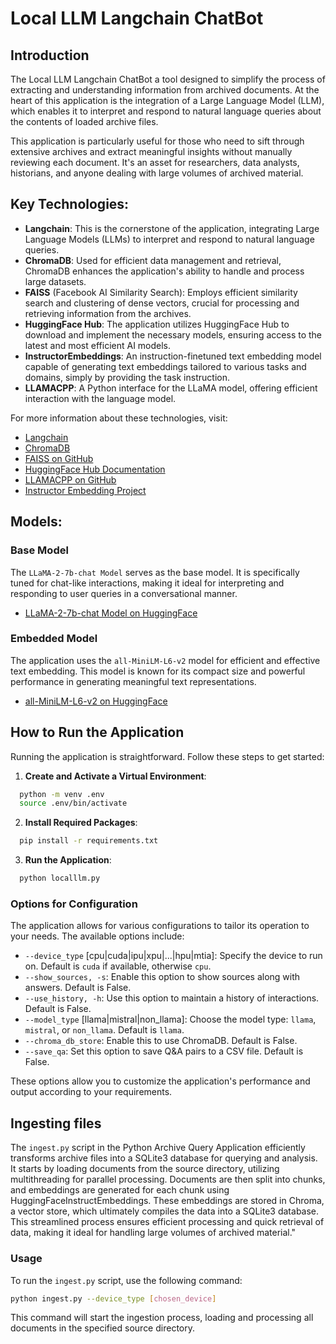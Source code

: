 # Local LLM Langchain ChatBot

## Introduction
The Local LLM Langchain ChatBot a tool designed to simplify the process of extracting and understanding information from archived documents. At the heart of this application is the integration of a Large Language Model (LLM), which enables it to interpret and respond to natural language queries about the contents of loaded archive files.

This application is particularly useful for those who need to sift through extensive archives and extract meaningful insights without manually reviewing each document. It's an asset for researchers, data analysts, historians, and anyone dealing with large volumes of archived material.

## Key Technologies:

- **Langchain**: This is the cornerstone of the application, integrating Large Language Models (LLMs) to interpret and respond to natural language queries.
- **ChromaDB**: Used for efficient data management and retrieval, ChromaDB enhances the application's ability to handle and process large datasets.
- **FAISS** (Facebook AI Similarity Search): Employs efficient similarity search and clustering of dense vectors, crucial for processing and retrieving information from the archives.
- **HuggingFace Hub**: The application utilizes HuggingFace Hub to download and implement the necessary models, ensuring access to the latest and most efficient AI models.
- **InstructorEmbeddings**: An instruction-finetuned text embedding model capable of generating text embeddings tailored to various tasks and domains, simply by providing the task instruction.
- **LLAMACPP**: A Python interface for the LLaMA model, offering efficient interaction with the language model.

For more information about these technologies, visit:
- [Langchain](https://www.langchain.com/)
- [ChromaDB](https://www.trychroma.com/)
- [FAISS on GitHub](https://github.com/facebookresearch/faiss)
- [HuggingFace Hub Documentation](https://huggingface.co/docs/hub/index)
- [LLAMACPP on GitHub](https://github.com/ggerganov/llama.cpp)
- [Instructor Embedding Project](https://instructor-embedding.github.io/)

## Models:

### Base Model
The `LLaMA-2-7b-chat Model` serves as the base model. It is specifically tuned for chat-like interactions, making it ideal for interpreting and responding to user queries in a conversational manner.
- [LLaMA-2-7b-chat Model on HuggingFace](https://huggingface.co/TheBloke/Llama-2-7B-Chat-GGUF)

### Embedded Model
The application uses the `all-MiniLM-L6-v2` model for efficient and effective text embedding. This model is known for its compact size and powerful performance in generating meaningful text representations.
- [all-MiniLM-L6-v2 on HuggingFace](https://huggingface.co/sentence-transformers/all-MiniLM-L6-v2)

## How to Run the Application

Running the application is straightforward. Follow these steps to get started:

1. **Create and Activate a Virtual Environment**:
```bash
  python -m venv .env
  source .env/bin/activate
```

2. **Install Required Packages**:
```bash
  pip install -r requirements.txt
```

3. **Run the Application**:
```bash
  python localllm.py
```

### Options for Configuration
The application allows for various configurations to tailor its operation to your needs. The available options include:

- `--device_type` [cpu|cuda|ipu|xpu|...|hpu|mtia]:  Specify the device to run on. Default is `cuda` if available, otherwise `cpu`.
- `--show_sources, -s`: Enable this option to show sources along with answers. Default is False.
- `--use_history, -h`: Use this option to maintain a history of interactions. Default is False.
- `--model_type` [llama|mistral|non_llama]: Choose the model type: `llama`, `mistral`, or `non_llama`. Default is `llama`.
- `--chroma_db_store`: Enable this to use ChromaDB. Default is False.
- `--save_qa`: Set this option to save Q&A pairs to a CSV file. Default is False.

These options allow you to customize the application's performance and output according to your requirements.

## Ingesting files

The `ingest.py` script in the Python Archive Query Application efficiently transforms archive files into a SQLite3 database for querying and analysis. It starts by loading documents from the source directory, utilizing multithreading for parallel processing. Documents are then split into chunks, and embeddings are generated for each chunk using HuggingFaceInstructEmbeddings. These embeddings are stored in Chroma, a vector store, which ultimately compiles the data into a SQLite3 database. This streamlined process ensures efficient processing and quick retrieval of data, making it ideal for handling large volumes of archived material."

### Usage
To run the `ingest.py` script, use the following command:
```bash
python ingest.py --device_type [chosen_device]
```

This command will start the ingestion process, loading and processing all documents in the specified source directory.
